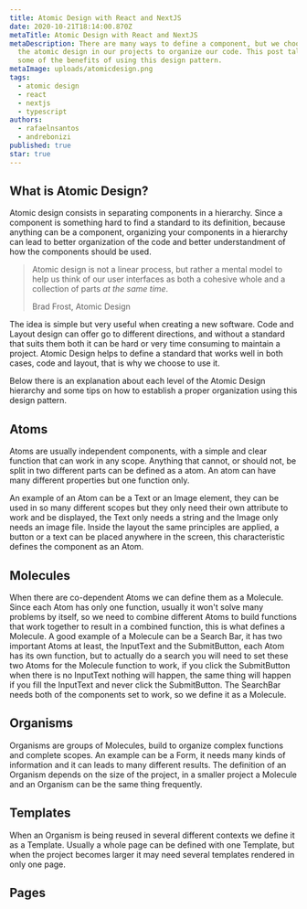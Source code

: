 ```yaml
---
title: Atomic Design with React and NextJS
date: 2020-10-21T18:14:00.870Z
metaTitle: Atomic Design with React and NextJS
metaDescription: There are many ways to define a component, but we choose to use
  the atomic design in our projects to organize our code. This post talks about
  some of the benefits of using this design pattern.
metaImage: uploads/atomicdesign.png
tags:
  - atomic design
  - react
  - nextjs
  - typescript
authors:
  - rafaelnsantos
  - andrebonizi
published: true
star: true
---
```

## What is Atomic Design?

Atomic design consists in separating components in a hierarchy. Since a component is something hard to find a standard to its definition, because anything can be a component, organizing your components in a hierarchy can lead to better organization of the code and better understandment of how the components should be used. 



> Atomic design is not a linear process, but rather a mental model to help us think of our user interfaces as both a cohesive whole and a collection of parts *at the same time*.
>
> Brad Frost, Atomic Design



The idea is simple but very useful when creating a new software. Code and Layout design can offer go to different directions, and without a standard that suits them both it can be hard or very time consuming to maintain a project. Atomic Design helps to define a standard that works well in both cases, code and layout, that is why we choose to use it.



Below there is an explanation about each level of the Atomic Design hierarchy and some tips on how to establish a proper organization using this design pattern.



## Atoms

Atoms are usually independent components, with a simple and clear function that can work in any scope. Anything that cannot, or should not, be split in two different parts can be defined as a atom. An atom can have many different properties but one function only. 

An example of an Atom can be a Text or an Image element, they can be used in so many different scopes but they only need their own attribute to work and be displayed, the Text only needs a string and the Image only needs an image file. Inside the layout the same principles are applied, a button or a text can be placed anywhere in the screen, this characteristic defines the component as an Atom.



## Molecules

When there are co-dependent Atoms we can define them as a Molecule. Since each Atom has only one function, usually it won't solve many problems by itself, so we need to combine different Atoms to build functions that work together to result in a combined function, this is what defines a Molecule. A good example of a Molecule can be a Search Bar, it has two important Atoms at least, the InputText and the SubmitButton, each Atom has its own function, but to actually do a search you will need to set these two Atoms for the Molecule function to work, if you click the SubmitButton when there is no InputText nothing will happen, the same thing will happen if you fill the InputText and never click the SubmitButton. The SearchBar needs both of the components set to work, so we define it as a Molecule. 



## Organisms

Organisms are groups of Molecules, build to organize complex functions and complete scopes. An example can be a Form, it needs many kinds of information and it can leads to many different results.  The definition of an Organism depends on the size of the project, in a smaller project a Molecule and an Organism can be the same thing frequently.

## Templates

When an Organism is being reused in several different contexts we define it as a Template. Usually a whole page can be defined with one Template, but when the project becomes larger it may need several templates rendered in only one page.



## Pages